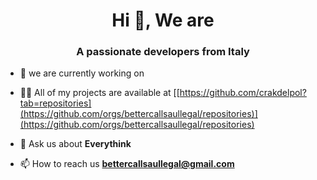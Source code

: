 <h1 align="center">Hi 👋, We are </h1>
<h3 align="center">A passionate developers from Italy</h3>

- 🔭 we are currently working on 

- 👨‍💻 All of my projects are available at [[https://github.com/crakdelpol?tab=repositories](https://github.com/orgs/bettercallsaullegal/repositories)](https://github.com/orgs/bettercallsaullegal/repositories)

- 💬 Ask us about **Everythink**

- 📫 How to reach us **bettercallsaullegal@gmail.com**
